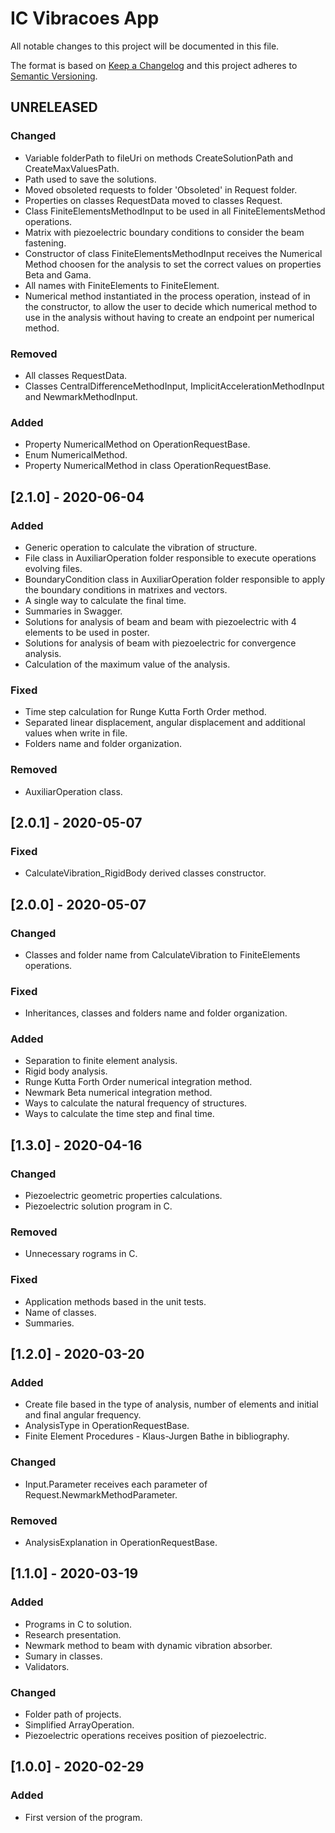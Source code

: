 # IC Vibracoes App
All notable changes to this project will be documented in this file.

The format is based on [Keep a Changelog](http://keepachangelog.com/en/1.0.0/)
and this project adheres to [Semantic Versioning](http://semver.org/spec/v2.0.0.html).

## UNRELEASED
### Changed
- Variable folderPath to fileUri on methods CreateSolutionPath and CreateMaxValuesPath.
- Path used to save the solutions. 
- Moved obsoleted requests to folder 'Obsoleted' in Request folder.
- Properties on classes RequestData moved to classes Request.
- Class FiniteElementsMethodInput to be used in all FiniteElementsMethod operations.
- Matrix with piezoelectric boundary conditions to consider the beam fastening.
- Constructor of class FiniteElementsMethodInput receives the Numerical Method choosen for the analysis to set the correct values on properties Beta and Gama.
- All names with FiniteElements to FiniteElement.
- Numerical method instantiated in the process operation, instead of in the constructor, to allow the user to decide which numerical method to use in the analysis without having to create an endpoint per numerical method.
### Removed
- All classes RequestData.
- Classes CentralDifferenceMethodInput, ImplicitAccelerationMethodInput and NewmarkMethodInput.
### Added
- Property NumericalMethod on OperationRequestBase.
- Enum NumericalMethod.
- Property NumericalMethod in class OperationRequestBase.

## [2.1.0] - 2020-06-04
### Added
- Generic operation to calculate the vibration of structure.
- File class in AuxiliarOperation folder responsible to execute operations evolving files.
- BoundaryCondition class in AuxiliarOperation folder responsible to apply the boundary conditions in matrixes and vectors.
- A single way to calculate the final time.
- Summaries in Swagger.
- Solutions for analysis of beam and beam with piezoelectric with 4 elements to be used in poster.
- Solutions for analysis of beam with piezoelectric for convergence analysis.
- Calculation of the maximum value of the analysis.
### Fixed
- Time step calculation for Runge Kutta Forth Order method.
- Separated linear displacement, angular displacement and additional values when write in file.
- Folders name and folder organization.
### Removed
- AuxiliarOperation class.

## [2.0.1] - 2020-05-07
### Fixed
- CalculateVibration_RigidBody derived classes constructor.

## [2.0.0] - 2020-05-07
### Changed
- Classes and folder name from CalculateVibration to FiniteElements operations.
### Fixed
- Inheritances, classes and folders name and folder organization.
### Added
- Separation to finite element analysis.
- Rigid body analysis.
- Runge Kutta Forth Order numerical integration method.
- Newmark Beta numerical integration method.
- Ways to calculate the natural frequency of structures.
- Ways to calculate the time step and final time.

## [1.3.0] - 2020-04-16
### Changed
- Piezoelectric geometric properties calculations.
- Piezoelectric solution program in C.
### Removed
- Unnecessary rograms in C.
### Fixed
- Application methods based in the unit tests.
- Name of classes.
- Summaries.

## [1.2.0] - 2020-03-20 
### Added
- Create file based in the type of analysis, number of elements and initial and final angular frequency.
- AnalysisType in OperationRequestBase.
- Finite Element Procedures - Klaus-Jurgen Bathe in bibliography.
### Changed
- Input.Parameter receives each parameter of Request.NewmarkMethodParameter.
### Removed
- AnalysisExplanation in OperationRequestBase.

## [1.1.0] - 2020-03-19
### Added
- Programs in C to solution.
- Research presentation.
- Newmark method to beam with dynamic vibration absorber.
- Sumary in classes.
- Validators.
### Changed
- Folder path of projects.
- Simplified ArrayOperation.
- Piezoelectric operations receives position of piezoelectric.

## [1.0.0] - 2020-02-29
### Added
- First version of the program.